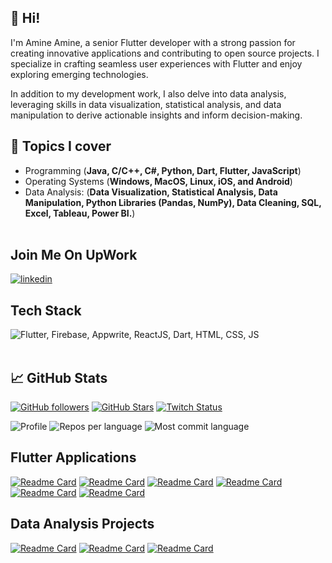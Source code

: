 ## 👋 Hi!

I'm Amine Amine, a senior Flutter developer with a strong passion for creating innovative applications and contributing to open source projects. I specialize in crafting seamless user experiences with Flutter and enjoy exploring emerging technologies. 

In addition to my development work, I also delve into data analysis, leveraging skills in data visualization, statistical analysis, and data manipulation to derive actionable insights and inform decision-making.

## 💬 Topics I cover
* Programming (**Java, C/C++, C#, Python, Dart, Flutter, JavaScript**)
* Operating Systems (**Windows, MacOS, Linux, iOS, and Android**)
* Data Analysis: (**Data Visualization, Statistical Analysis, Data Manipulation, Python Libraries (Pandas, NumPy), Data Cleaning, SQL, Excel, Tableau, Power BI.**)
<br><br>

## Join Me On UpWork

[![linkedin](https://img.shields.io/badge/upwork-0077?style=for-the-badge&logo=upwork&logoColor=white)](https://www.upwork.com/freelancers/~01ee2f160b00f9870b)


## Tech Stack

<img src="https://skillicons.dev/icons?i=js,html,css,php,dart,flutter,firebase,flutter,java,react" title="Flutter, Firebase, Appwrite, NestJs, ReactJS, Laravel, Dart, HTML, CSS, JS, Svelte" alt="Flutter, Firebase, Appwrite, ReactJS, Dart, HTML, CSS, JS" /> <br /><br />

## 📈 GitHub Stats
[![GitHub followers](https://img.shields.io/github/followers/aminamin?logo=GitHub&style=for-the-badge)](https://github.com/aminamin13)
[![GitHub Stars](https://img.shields.io/github/stars/aminamin?logo=github&style=for-the-badge)](https://github.com/aminamin13) 
[![Twitch Status](https://img.shields.io/twitch/status/aminamin?color=9147FF&logo=twitch&style=for-the-badge)]()

![Profile](https://github-profile-summary-cards.vercel.app/api/cards/profile-details?username=aminamin13&theme=codeSTACKr)
![Repos per language](https://github-profile-summary-cards.vercel.app/api/cards/repos-per-language?username=aminamin13&theme=codeSTACKr)
![Most commit language](https://github-profile-summary-cards.vercel.app/api/cards/most-commit-language?username=aminamin13&theme=codeSTACKr)

## Flutter Applications
[![Readme Card](https://github-readme-stats.vercel.app/api/pin/?username=aminamin13&repo=ecommerce-app&theme=codeSTACKr)](https://github.com/aminamin13/ecommerce-app)
[![Readme Card](https://github-readme-stats.vercel.app/api/pin/?username=aminamin13&repo=deliveryapp&theme=codeSTACKr)](https://github.com/aminamin13/deliveryapp)
[![Readme Card](https://github-readme-stats.vercel.app/api/pin/?username=aminamin13&repo=habit_tracker&theme=codeSTACKr)](https://github.com/aminamin13/habit_tracker)
[![Readme Card](https://github-readme-stats.vercel.app/api/pin/?username=aminamin13&repo=note-app-isar&theme=codeSTACKr)](https://github.com/aminamin13/note-app-isar)
[![Readme Card](https://github-readme-stats.vercel.app/api/pin/?username=aminamin13&repo=TO-DO-APP&theme=codeSTACKr)](https://github.com/aminamin13/TO-DO-APP)
[![Readme Card](https://github-readme-stats.vercel.app/api/pin/?username=aminamin13&repo=mini-NFT-marketplace&theme=codeSTACKr)](https://github.com/aminamin13/mini-NFT-marketplace)

## Data Analysis Projects
[![Readme Card](https://github-readme-stats.vercel.app/api/pin/?username=aminamin13&repo=Excel-Dashboard&theme=codeSTACKr)](https://github.com/aminamin13/Excel-Dashboard)
[![Readme Card](https://github-readme-stats.vercel.app/api/pin/?username=aminamin13&repo=tableau-Dashboard&theme=codeSTACKr)](https://github.com/aminamin13/tableau-Dashboard)
[![Readme Card](https://github-readme-stats.vercel.app/api/pin/?username=aminamin13&repo=PortfolioProject-PowerBi&theme=codeSTACKr)](https://github.com/aminamin13/PortfolioProject-PowerBi)

